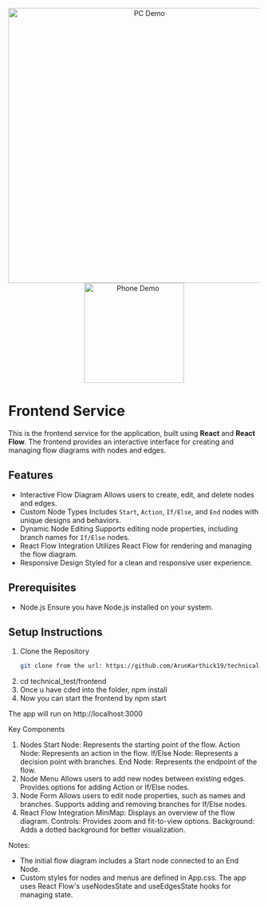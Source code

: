 <p align="center">
  <img src="public/Demogif.gif" width="550" alt="PC Demo">
  <img src="public/DemoPhone.gif" width="200" alt="Phone Demo">
</p>



# Frontend Service

This is the frontend service for the application, built using **React** and **React Flow**. The frontend provides an interactive interface for creating and managing flow diagrams with nodes and edges.

## Features
- Interactive Flow Diagram Allows users to create, edit, and delete nodes and edges.
- Custom Node Types Includes `Start`, `Action`, `If/Else`, and `End` nodes with unique designs and behaviors.
- Dynamic Node Editing Supports editing node properties, including branch names for `If/Else` nodes.
- React Flow Integration Utilizes React Flow for rendering and managing the flow diagram.
- Responsive Design Styled for a clean and responsive user experience.

## Prerequisites

- Node.js Ensure you have Node.js installed on your system.

## Setup Instructions

1. Clone the Repository
   ```bash
   git clone from the url: https://github.com/ArunKarthick19/technical_test.git
2.   cd technical_test/frontend
3. Once u have cded into the folder, npm install
4. Now you can start the frontend by  npm start

The app will run on http://localhost:3000

Key Components
1.  Nodes
    Start Node: Represents the starting point of the flow.
    Action Node: Represents an action in the flow.
    If/Else Node: Represents a decision point with branches.
    End Node: Represents the endpoint of the flow.
2.  Node Menu
    Allows users to add new nodes between existing edges.
    Provides options for adding Action or If/Else nodes.
3.  Node Form
    Allows users to edit node properties, such as names and branches.
    Supports adding and removing branches for If/Else nodes.
4.  React Flow Integration
    MiniMap: Displays an overview of the flow diagram.
    Controls: Provides zoom and fit-to-view options.
    Background: Adds a dotted background for better visualization.

Notes: 
-   The initial flow diagram includes a Start node connected to an End Node.
-   Custom styles for nodes and menus are defined in App.css.
    The app uses React Flow's useNodesState and useEdgesState hooks for managing state.